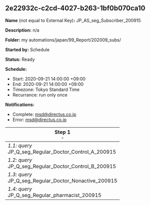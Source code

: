 ## 2e22932c-c2cd-4027-b263-1bf0b070ca10

**Name** (not equal to External Key)**:** JP_AS_seg_Subscriber_200915

**Description:** n/a

**Folder:** my automations/japan/99_Report/202009_subs/

**Started by:** Schedule

**Status:** Ready

**Schedule:**

* Start: 2020-09-21 14:00:00 +09:00
* End: 2020-09-21 14:00:00 +09:00
* Timezone: Tokyo Standard Time
* Recurrance: run only once

**Notifications:**

* Complete: msd@directus.co.jp
* Error: msd@directus.co.jp

| Step 1<br>_<small>-</small>_ |
| --- |
| _1.1: query_<br>JP_Q_seg_Regular_Doctor_Control_A_200915 |
| _1.2: query_<br>JP_Q_seg_Regular_Doctor_Control_B_200915 |
| _1.3: query_<br>JP_Q_seg_Regular_Doctor_Nonactive_200915 |
| _1.4: query_<br>JP_Q_seg_Regular_pharmacist_200915 |
